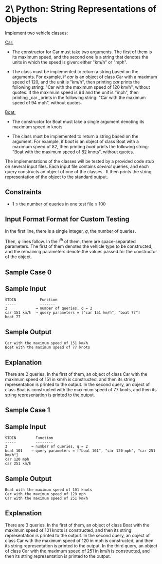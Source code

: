 # 2\ Python: String Representations of Objects


Implement two vehicle classes:

<u>Car:</u>

*   The constructor for Car must take two arguments. The first of them is its maximum speed, and the second one is a string that denotes the units in which the speed is given: either "km/h" or "mph".

*   The class must be implemented to return a string based on the arguments. For example, if _car_ is an object of class Car with a maximum speed of 120, and the unit is "km/h", then printing _car_ prints the following string: "Car with the maximum speed of 120 km/h", without quotes. If the maximum speed is 94 and the unit is "mph", then printing _car _prints in the following string: "Car with the maximum speed of 94 mph", without quotes.

<u>Boat:</u>

* The constructor for Boat must take a single argument denoting its maximum speed in knots.

* The class must be implemented to return a string based on the argument. For example, if _boat_ is an object of class Boat with a maximum speed of 82, then printing _boat_ prints the following string: "Boat with the maximum speed of 82 knots", without quotes.

The implementations of the classes will be tested by a provided code stub on several input files. Each input file contains _several_ queries, and each query constructs an object of one of the classes.  It then prints the string representation of the object to the standard output.

## Constraints

* 1 ≤ the number of queries in one test file ≤ 100


## Input Format Format for Custom Testing

In the first line, there is a single integer, _q_, the number of queries.

Then, _q_ lines follow. In the _i<sup>th</sup>_ of them, there are space-separated parameters. The first of them denotes the vehicle type to be constructed, and the remaining parameters denote the values passed for the constructor of the object.


## Sample Case 0

<div class="collapsable-details">

## Sample Input

```
STDIN           Function
-----           -------
2             → number of queries, q = 2
car 151 km/h  → query parameters = ["car 151 km/h", "boat 77"]
boat 77
```

## Sample Output

```
Car with the maximum speed of 151 km/h
Boat with the maximum speed of 77 knots
```

## Explanation

There are 2 queries. In the first of them, an object of class Car with the maximum speed of 151 in km/h is constructed, and then its string representation is printed to the output. In the second query, an object of class Boat is constructed with the maximum speed of 77 knots, and then its string representation is printed to the output.


## Sample Case 1

## Sample Input

```
STDIN         Function
-----         --------
3           → number of queries, q = 2
boat 101    → query parameters = ["boat 101", "car 120 mph", "car 251 km/h"]
car 120 mph
car 251 km/h
```

## Sample Output

```
Boat with the maximum speed of 101 knots
Car with the maximum speed of 120 mph
Car with the maximum speed of 251 km/h
```

## Explanation

There are 3 queries. In the first of them, an object of class Boat with the maximum speed of 101 knots is constructed, and then its string representation is printed to the output. In the second query, an object of class Car with the maximum speed of 120 in mph is constructed, and then its string representation is printed to the output. In the third query, an object of class Car with the maximum speed of 251 in km/h is constructed, and then its string representation is printed to the output.
